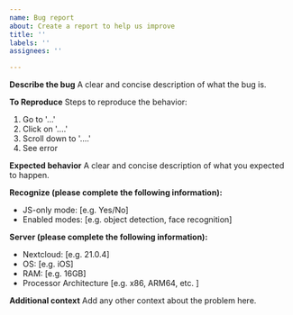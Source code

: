 ```yaml
---
name: Bug report
about: Create a report to help us improve
title: ''
labels: ''
assignees: ''

---
```


**Describe the bug**
A clear and concise description of what the bug is.

**To Reproduce**
Steps to reproduce the behavior:
1. Go to '...'
2. Click on '....'
3. Scroll down to '....'
4. See error

**Expected behavior**
A clear and concise description of what you expected to happen.

**Recognize (please complete the following information):**
 - JS-only mode: [e.g. Yes/No]
 - Enabled modes: [e.g. object detection, face recognition]

**Server (please complete the following information):**
 - Nextcloud: [e.g. 21.0.4]
 - OS: [e.g. iOS]
 - RAM: [e.g. 16GB]
 - Processor Architecture [e.g. x86, ARM64, etc. ]

**Additional context**
Add any other context about the problem here.
